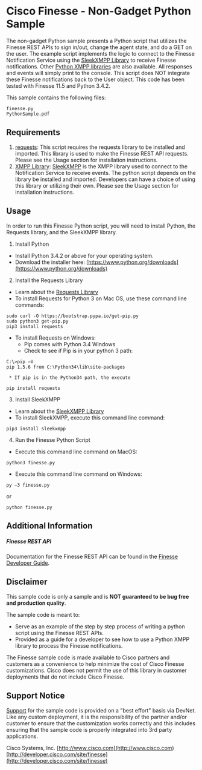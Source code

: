 # Cisco Finesse - Non-Gadget Python Sample
The non-gadget Python sample presents a Python script that utilizes the Finesse REST APIs to sign in/out, change the agent state, and do a GET on the user. The example script implements the logic to connect to the Finesse Notification Service using the [SleekXMPP Library](http://sleekxmpp.com/) to receive Finesse notifications. Other [Python XMPP libraries](http://xmpp.org/software/libraries.html) are also available. All responses and events will simply print to the console. This script does NOT integrate these Finesse notifications back to the User object. This code has been tested with Finesse 11.5 and Python 3.4.2.

This sample contains the following files:

    finesse.py
    PythonSample.pdf

## Requirements
1. [requests](http://docs.python-requests.org): This script requires the requests library to be installed and imported. This library is used to make the Finesse REST API requests. Please see the Usage section for installation instructions.
2. [XMPP Library](http://xmpp.org/software/libraries.html): [SleekXMPP](http://sleekxmpp.com) is the XMPP library used to connect to the Notification Service to receive events. The python script depends on the library be installed and imported. Developers can have a choice of using this library or utilizing their own. Please see the Usage section for installation instructions.

## Usage
In order to run this Finesse Python script, you will need to install Python, the Requests library, and the SleekXMPP library.

1. Install Python
 * Install Python 3.4.2 or above for your operating system.
 * Download the installer here: [https://www.python.org/downloads](https://www.python.org/downloads)
2. Install the Requests Library
 * Learn about the [Requests Library](http://docs.python-requests.org)
 * To install Requests for Python 3 on Mac OS, use these command line commands:
<pre><code>sudo curl -O https://bootstrap.pypa.io/get-pip.py
sudo python3 get-pip.py
pip3 install requests</code></pre>
 * To install Requests on Windows:
     * Pip comes with Python 3.4 Windows
     * Check to see if Pip is in your python 3 path:
<pre><code>C:\>pip –V
pip 1.5.6 from C:\Python34\lib\site-packages</code></pre>
     * If pip is in the Python34 path, the execute
<pre><code>pip install requests</code></pre>
3. Install SleekXMPP
 * Learn about the [SleekXMPP Library](http://sleekxmpp.com)
 * To install SleekXMPP, execute this command line command:
<pre><code>pip3 install sleekxmpp</code></pre>
4. Run the Finesse Python Script
 * Execute this command line command on MacOS:
<pre><code>python3 finesse.py</code></pre>
 * Execute this command line command on Windows:
<pre><code>py –3 finesse.py</pre></code>
or
<pre><code>python finesse.py</code></pre>

## Additional Information
##### Finesse REST API
Documentation for the Finesse REST API can be found in the [Finesse Developer Guide](http://developer.cisco.com/site/finesse/docs/guides/rest-api-dev-guide).

## Disclaimer
This sample code is only a sample and is **NOT guaranteed to be bug free and production quality**.

The sample code is meant to:
- Serve as an example of the step by step process of writing a python script using the Finesse REST APIs.
- Provided as a guide for a developer to see how to use a Python XMPP library to process the Finesse notifications.

The Finesse sample code is made available to Cisco partners and customers as a convenience to help minimize the cost of Cisco Finesse customizations. Cisco does not permit the use of this library in customer deployments that do not include Cisco Finesse.

## Support Notice
[Support](http://developer.cisco.com/site/devnet/support) for the sample code is provided on a "best effort" basis via DevNet. Like any custom deployment, it is the responsibility of the partner and/or customer to ensure that the customization works correctly and this includes ensuring that the sample code is properly integrated into 3rd party applications.

Cisco Systems, Inc.
[http://www.cisco.com](http://www.cisco.com)
[http://developer.cisco.com/site/finesse](http://developer.cisco.com/site/finesse)

